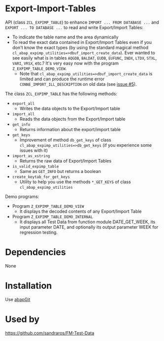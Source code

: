 # Export-Import-Tables
API (class `ZCL_EXPIMP_TABLE`) to enhance `IMPORT ... FROM DATABASE ...` and `EXPORT ... TO DATABASE ...` to read and write Export/Import Tables:
- To indicate the table name and the area dynamically
- To read the exact data contained in Export/Import Tables even if you don't know the exact types (by using the standard magical method `cl_abap_expimp_utilities=>dbuf_import_create_data`). Ever wanted to see easily what is in tables `AQGDB`, `BALDAT`, `EUDB`, `EUFUNC`, `INDX`, `LTDX`, `STXL`, `VARI`, `VRSX`, etc.? It's very easy now with the program `Z_EXPIMP_TABLE_DEMO_VIEW`.
  - Note that `cl_abap_expimp_utilities=>dbuf_import_create_data` is limited and can produce the runtime error `CONNE_IMPORT_ILL_DESCRIPTION` on old data (see [issue #5](https://github.com/sandraros/Export-Import-Tables/issues/5)).

The class `ZCL_EXPIMP_TABLE` has the following methods:
- `export_all`
  - Writes the data objects to the Export/Import table
- `import_all`
  - Reads the data objects from the Export/Import table
- `get_info`
  - Returns information about the export/import table
- `get_keys`
  - Improvement of method `db_get_keys` of class `cl_abap_expimp_utilities=>db_get_keys` (if you experience some issues with it)
- `import_as_xstring`
  - Returns the raw data of Export/Import Tables
- `is_valid_expimp_table`
  - Same as `GET_INFO` but returns a boolean
- `create_keytab_for_get_keys`
  - Utility to help you use the methods `*_GET_KEYS` of class `cl_abap_expimp_utilities`

Demo programs:
- Program `Z_EXPIMP_TABLE_DEMO_VIEW`
  - It displays the decoded contents of any Export/Import Table
- Program `Z_EXPIMP_TABLE_DEMO_INTERNAL`
  - It displays all Test Data from function module DATE_GET_WEEK, its input parameter DATE, and optionally its output parameter WEEK for regression testing.

# Dependencies
None

# Installation
Use [abapGit](https://github.com/abapGit/abapGit)

# Used by
https://github.com/sandraros/FM-Test-Data
